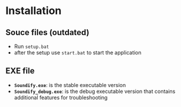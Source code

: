# Installation

## Souce files (outdated)
- Run `setup.bat`
- after the setup use `start.bat` to start the application

## EXE file
- **`Soundify.exe`**: is the stable executable version
- **`Soundify_debug.exe`**: is the debug executable version that contains additional features for troubleshooting
